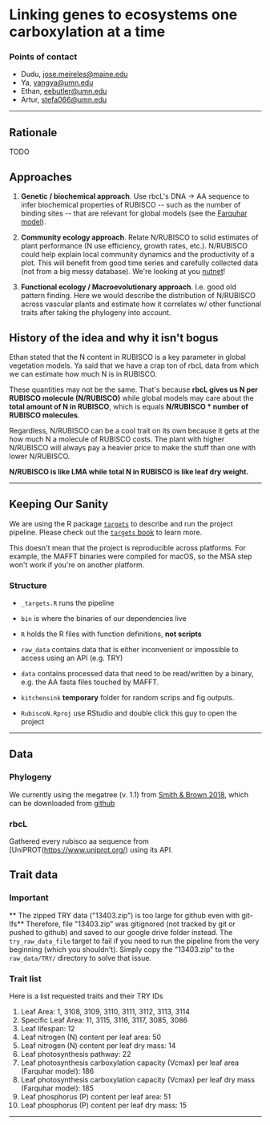 # Linking genes to ecosystems one carboxylation at a time

### Points of contact

- Dudu, jose.meireles@maine.edu
- Ya, yangya@umn.edu
- Ethan, eebutler@umn.edu
- Artur, stefa066@umn.edu

---

## Rationale

TODO

## Approaches

1. **Genetic / biochemical approach**. Use rbcL's DNA -> AA sequence to infer biochemical properties of RUBISCO -- such as the number of binding sites -- that are relevant for global models (see the [Farquhar model](https://pubmed.ncbi.nlm.nih.gov/24306196/)).

2. **Community ecology approach**. Relate N/RUBISCO to solid estimates of plant performance (N use efficiency, growth rates, etc.). N/RUBISCO could help explain local community dynamics and the productivity of a plot. This will benefit from good time series and carefully collected data (not from a big messy database). We're looking at you [nutnet](https://nutnet.org/)!

3. **Functional ecology / Macroevolutionary approach**. I.e. good old pattern finding. Here we would describe the distribution of N/RUBISCO across vascular plants and estimate how it correlates w/ other functional traits after taking the phylogeny into account.


## History of the idea and why it isn't bogus

Ethan stated that the N content in RUBISCO is a key parameter in global vegetation models. Ya said that we have a crap ton of rbcL data from which we can estimate how much N is in RUBISCO.

These quantities may not be the same. That's because **rbcL gives us N per RUBISCO molecule (N/RUBISCO)** while global models may care about the **total amount of N in RUBISCO**, which is equals **N/RUBISCO * number of RUBISCO molecules**.

Regardless, N/RUBISCO can be a cool trait on its own because it gets at the how much N a molecule of RUBISCO costs. The plant with higher N/RUBISCO will always pay a heavier price to make the stuff than one with lower N/RUBISCO.

**N/RUBISCO is like LMA while total N in RUBISCO is like leaf dry weight.**

---

## Keeping Our Sanity

We are using the R package [`targets`](https://github.com/ropensci/targets) to describe and run the project pipeline. Please check out the [`targets` book](https://books.ropensci.org/targets) to learn more.

This doesn't mean that the project is reproducible across platforms. For example, the MAFFT binaries were compiled for macOS, so the MSA step won't work if you're on another platform.


### Structure

* `_targets.R` runs the pipeline

* `bin` is where the binaries of our dependencies live

* `R` holds the R files with function definitions, **not scripts**

* `raw_data` contains data that is either inconvenient or impossible to access using an API (e.g. TRY)

* `data` contains processed data that need to be read/written by a binary, e.g. the AA fasta files touched by MAFFT.

* `kitchensink` **temporary** folder for random scrips and fig outputs.

* `RubiscoN.Rproj` use RStudio and double click this guy to open the project

---

## Data


### Phylogeny

We currently using the megatree (v. 1.1) from [Smith & Brown 2018](https://bsapubs.onlinelibrary.wiley.com/doi/full/10.1002/ajb2.1019), which can be downloaded from [github](https://github.com/FePhyFoFum/big_seed_plant_trees)

### rbcL

Gathered every rubisco aa sequence from [UniPROT(https://www.uniprot.org/) using its API.

## Trait data

### Important

** The zipped TRY data ("13403.zip") is too large for github even with git-lfs**
Therefore, file "13403.zip" was gitignored (not tracked by git or pushed to github) and saved to our google drive folder instead.
The `try_raw_data_file` target to fail if you need to run the pipeline from the very beginning (which you shouldn't). Simply copy the "13403.zip" to the `raw_data/TRY/` directory to solve that issue.

### Trait list
Here is a list requested traits and their TRY IDs

1. Leaf Area: 1, 3108, 3109, 3110, 3111, 3112, 3113, 3114
2. Specific Leaf Area: 11, 3115, 3116, 3117, 3085, 3086
3. Leaf lifespan: 12
4. Leaf nitrogen (N) content per leaf area: 50
5. Leaf nitrogen (N) content per leaf dry mass: 14
6. Leaf photosynthesis pathway: 22
7. Leaf photosynthesis carboxylation capacity (Vcmax) per leaf area (Farquhar model): 186
8. Leaf photosynthesis carboxylation capacity (Vcmax) per leaf dry mass (Farquhar model): 185
9. Leaf phosphorus (P) content per leaf area: 51
10. Leaf phosphorus (P) content per leaf dry mass: 15

---
